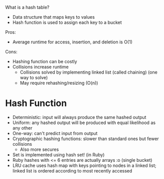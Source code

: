 What is a hash table?
- Data structure that maps keys to values
- Hash function is used to assign each key to a bucket

Pros:
- Average runtime for access, insertion, and deletion is O(1)

Cons:
- Hashing function can be costly
- Collisions increase runtime
    - Collisions solved by implementing linked list (called chaining) (one way to solve)
    - May require rehashing/resizing (O(n))

# Hash Function
* Deterministic: input will always produce the same hashed output
* Uniform: any hashed output will be produced with equal likelihood as any other
* One-way: can't predict input from output
* Cryptographic hashing functions: slower than standard ones but fewer collisions
    * Also more secures
* Set is implemented using hash set! (in Ruby)
* Ruby hashes with <= 6 entries are actually arrays :o (single bucket)
* LRU cache uses hash map with keys pointing to nodes in a linked list; linked list is ordered according to most recently accessed